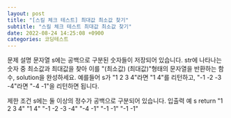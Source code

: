 ```yaml
---
layout: post
title: "[스킬 체크 테스트] 최대값 최소값 찾기"
subtitle: "스킬 체크 테스트 최대값 최소값 찾기"
date: 2022-08-24 14:25:08 +0900
categories: 코딩테스트
---
```

문제 설명
문자열 s에는 공백으로 구분된 숫자들이 저장되어 있습니다. str에 나타나는 숫자 중 최소값과 최대값을 찾아 이를 "(최소값) (최대값)"형태의 문자열을 반환하는 함수, solution을 완성하세요.
예를들어 s가 "1 2 3 4"라면 "1 4"를 리턴하고, "-1 -2 -3 -4"라면 "-4 -1"을 리턴하면 됩니다.

제한 조건
s에는 둘 이상의 정수가 공백으로 구분되어 있습니다.
입출력 예
s	return
"1 2 3 4"	"1 4"
"-1 -2 -3 -4"	"-4 -1"
"-1 -1"	"-1 -1"
